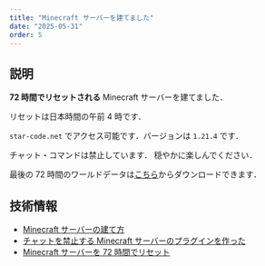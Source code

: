 ```yaml
---
title: "Minecraft サーバーを建てました"
date: "2025-05-31"
order: 5
---
```


## 説明
**72 時間でリセットされる** Minecraft サーバーを建てました．

リセットは日本時間の午前 4 時です．

`star-code.net` でアクセス可能です．バージョンは `1.21.4` です．

チャット・コマンドは禁止しています．
穏やかに楽しんでください．

最後の 72 時間のワールドデータは[こちら](/download/world-latest.zip)からダウンロードできます．


## 技術情報

- [Minecraft サーバーの建て方](/blog/minecraft-server-2)
- [チャットを禁止する Minecraft サーバーのプラグインを作った](/blog/minecraft-server-3)
- [Minecraft サーバーを 72 時間でリセット](/blog/minecraft-server-4)
